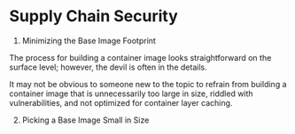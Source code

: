 # Supply Chain Security 

1. Minimizing the Base Image Footprint

The process for building a container image looks straightforward on the surface level; however, the devil is often in the details. 

It may not be obvious to someone new to the topic to refrain from building a container image that is unnecessarily too large in size, riddled with vulnerabilities, and not optimized for container layer caching.

2. Picking a Base Image Small in Size
